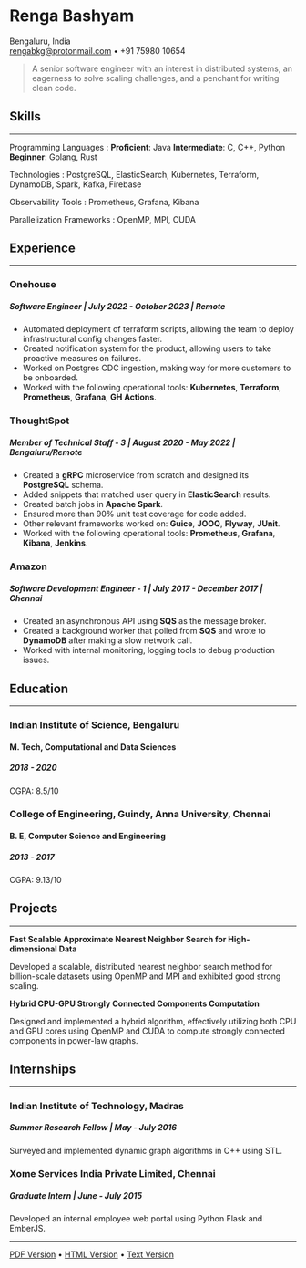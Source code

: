 # Renga Bashyam

Bengaluru, India\
<rengabkg@protonmail.com> • +91 75980 10654

> A senior software engineer with an interest in distributed systems,
> an eagerness to solve scaling challenges,
> and a penchant for writing clean code.

## Skills

---

Programming Languages
:   **Proficient**: Java 
    **Intermediate**: C, C++, Python
    **Beginner**: Golang, Rust

Technologies
:   PostgreSQL, ElasticSearch, Kubernetes, Terraform, DynamoDB, Spark, Kafka, Firebase

Observability Tools
: Prometheus, Grafana, Kibana

Parallelization Frameworks
: OpenMP, MPI, CUDA

## Experience

---

### Onehouse
##### **Software Engineer** | July 2022 - October 2023 | Remote
- Automated deployment of terraform scripts, allowing the team to deploy infrastructural config changes faster.
- Created notification system for the product, allowing users to take proactive measures on failures.
- Worked on Postgres CDC ingestion, making way for more customers to be onboarded.
- Worked with the following operational tools: **Kubernetes**, **Terraform**, **Prometheus**, **Grafana**, **GH Actions**.

### ThoughtSpot
##### **Member of Technical Staff - 3** | August 2020 - May 2022 | Bengaluru/Remote
- Created a **gRPC** microservice from scratch and designed its **PostgreSQL** schema.
- Added snippets that matched user query in **ElasticSearch** results.
- Created batch jobs in **Apache Spark**.
- Ensured more than 90% unit test coverage for code added.
- Other relevant frameworks worked on: **Guice**, **JOOQ**, **Flyway**, **JUnit**.
- Worked with the following operational tools: **Prometheus**, **Grafana**, **Kibana**, **Jenkins**.

### Amazon
##### **Software Development Engineer - 1** | July 2017 - December 2017 | Chennai
- Created an asynchronous API using **SQS** as the message broker.
- Created a background worker that polled from **SQS** and wrote to **DynamoDB** after making a slow network call.
- Worked with internal monitoring, logging tools to debug production issues.

## Education

---

### Indian Institute of Science, Bengaluru
#### M. Tech, Computational and Data Sciences
##### 2018 - 2020
CGPA: 8.5/10

### College of Engineering, Guindy, Anna University, Chennai
#### B. E, Computer Science and Engineering
##### 2013 - 2017
CGPA: 9.13/10

## Projects

---

**Fast Scalable Approximate Nearest Neighbor Search for High-dimensional Data**

Developed a scalable, distributed nearest neighbor search method for billion-scale datasets using OpenMP and MPI and exhibited good strong scaling.


**Hybrid CPU-GPU Strongly Connected Components Computation**

Designed and implemented a hybrid algorithm, effectively utilizing both CPU and GPU cores using OpenMP and CUDA to compute strongly connected components in power-law graphs.

## Internships

---

### Indian Institute of Technology, Madras
##### **Summer Research Fellow** | May - July 2016
Surveyed and implemented dynamic graph algorithms in C++ using STL.

### Xome Services India Private Limited, Chennai
##### **Graduate Intern** | June - July 2015
Developed an internal employee web portal using Python Flask and EmberJS.

---

[PDF Version](https://rengabkg.github.io/resume/RengaBashyam.pdf) •
[HTML Version](https://rengabkg.github.io/resume/RengaBashyam.html) •
[Text Version](https://rengabkg.github.io/resume/RengaBashyam.txt)
